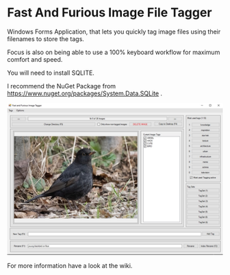 # Fast And Furious Image File Tagger
Windows Forms Application, that lets you quickly tag image files using their filenames to store the tags.

Focus is also on being able to use a 100% keyboard workflow for maximum comfort and speed.

You will need to install SQLITE. 

I recommend the NuGet Package from https://www.nuget.org/packages/System.Data.SQLite .

<img src="https://raw.githubusercontent.com/dasparadoxon/FastAndFuriousImageFileTagger/master/dp_gitScreenShot_fastAndFuriousImageTagger_2021.jpg">

For more information have a look at the wiki.


